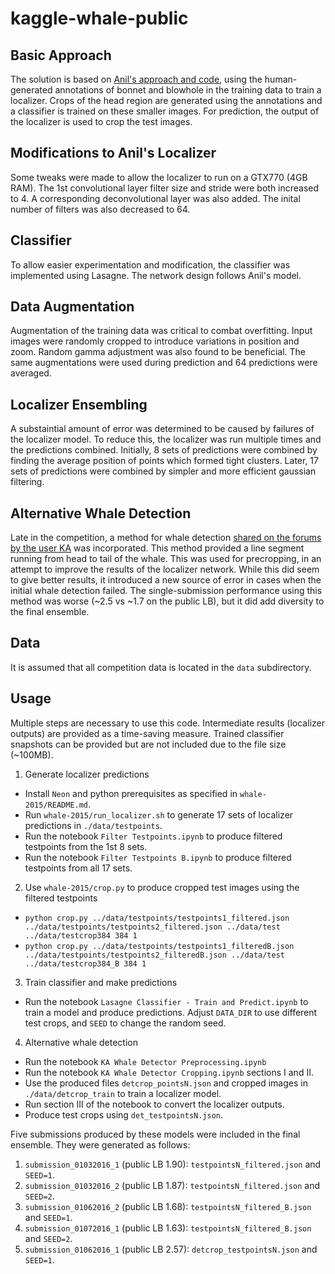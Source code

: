 # kaggle-whale-public

Basic Approach
--------------

The solution is based on [Anil's approach and code](https://www.kaggle.com/c/noaa-right-whale-recognition/forums/t/17555/try-this),
using the human-generated annotations of bonnet and blowhole in the training data to train a localizer.
Crops of the head region are generated using the annotations and a classifier is trained on these smaller images.
For prediction, the output of the localizer is used to crop the test images.

Modifications to Anil's Localizer
---------------------------------

Some tweaks were made to allow the localizer to run on a GTX770 (4GB RAM). The 1st convolutional layer filter size and stride were both increased to 4. A corresponding deconvolutional layer was also added. The inital number of filters was also decreased to 64.

Classifier
----------

To allow easier experimentation and modification, the classifier was implemented using Lasagne. The network design follows Anil's model.

Data Augmentation
-----------------

Augmentation of the training data was critical to combat overfitting.
Input images were randomly cropped to introduce variations in position and zoom.
Random gamma adjustment was also found to be beneficial.
The same augmentations were used during prediction and 64 predictions were averaged.

Localizer Ensembling
--------------------

A substaintial amount of error was determined to be caused by failures of the localizer model.
To reduce this, the localizer was run multiple times and the predictions combined.
Initially, 8 sets of predictions were combined by finding the average position of points which formed tight clusters.
Later, 17 sets of predictions were combined by simpler and more efficient gaussian filtering.

Alternative Whale Detection
---------------------------

Late in the competition, a method for whale detection [shared on the forums by the user KA](https://www.kaggle.com/c/noaa-right-whale-recognition/forums/t/18251/another-whale-detector) was incorporated.
This method provided a line segment running from head to tail of the whale.
This was used for precropping, in an attempt to improve the results of the localizer network.
While this did seem to give better results, it introduced a new source of error in cases when the initial whale detection failed. The single-submission performance using this method was worse (~2.5 vs ~1.7 on the public LB), but it did add diversity to the final ensemble.

Data
----

It is assumed that all competition data is located in the `data` subdirectory.

Usage
-----

Multiple steps are necessary to use this code. Intermediate results (localizer outputs) are provided as a time-saving measure.
Trained classifier snapshots can be provided but are not included due to the file size (~100MB).

1. Generate localizer predictions
  - Install `Neon` and python prerequisites as specified in `whale-2015/README.md`.
  - Run `whale-2015/run_localizer.sh` to generate 17 sets of localizer predictions in `./data/testpoints`.
  - Run the notebook `Filter Testpoints.ipynb` to produce filtered testpoints from the 1st 8 sets.
  - Run the notebook `Filter Testpoints B.ipynb` to produce filtered testpoints from all 17 sets.
2. Use `whale-2015/crop.py` to produce cropped test images using the filtered testpoints
  -    `python crop.py ../data/testpoints/testpoints1_filtered.json ../data/testpoints/testpoints2_filtered.json ../data/test ../data/testcrop384 384 1`
  -    `python crop.py ../data/testpoints/testpoints1_filteredB.json ../data/testpoints/testpoints2_filteredB.json ../data/test ../data/testcrop384_B 384 1`
3. Train classifier and make predictions
  - Run the notebook `Lasagne Classifier - Train and Predict.ipynb` to train a model and produce predictions. Adjust `DATA_DIR` to use different test crops, and `SEED` to change the random seed.
4. Alternative whale detection
  - Run the notebook `KA Whale Detector Preprocessing.ipynb`
  - Run the notebook `KA Whale Detector Cropping.ipynb` sections I and II.
  - Use the produced files `detcrop_pointsN.json` and cropped images in `./data/detcrop_train` to train a localizer model.
  - Run section III of the notebook to convert the localizer outputs.
  - Produce test crops using `det_testpointsN.json`.

Five submissions produced by these models were included in the final ensemble. They were generated as follows:

1. `submission_01032016_1` (public LB 1.90): `testpointsN_filtered.json` and `SEED=1`.
2. `submission_01032016_2` (public LB 1.87): `testpointsN_filtered.json` and `SEED=2`.
3. `submission_01062016_2` (public LB 1.68): `testpointsN_filtered_B.json` and `SEED=1`.
4. `submission_01072016_1` (public LB 1.63): `testpointsN_filtered_B.json` and `SEED=2`.
5. `submission_01062016_1` (public LB 2.57): `detcrop_testpointsN.json` and `SEED=1`.
